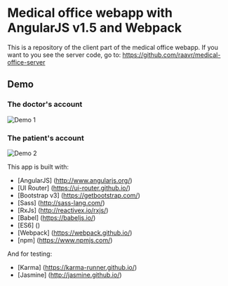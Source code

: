 # Medical office webapp with AngularJS v1.5 and Webpack

This is a repository of the client part of the medical office webapp. If you want to you see the server code, go to:
https://github.com/raavr/medical-office-server

## Demo
### The doctor's account
![Demo 1][1]

### The patient's account
![Demo 2][2]


This app is built with:
* [AngularJS] (http://www.angularjs.org/)
* [UI Router] (https://ui-router.github.io/)
* [Bootstrap v3] (https://getbootstrap.com/)
* [Sass] (http://sass-lang.com/)
* [RxJs] (http://reactivex.io/rxjs/)
* [Babel] (https://babeljs.io/)
* [ES6] ()
* [Webpack] (https://webpack.github.io/)
* [npm] (https://www.npmjs.com/)

And for testing:
* [Karma] (https://karma-runner.github.io/)
* [Jasmine] (http://jasmine.github.io/)

[1]: ./demo/demo_doctor.gif
[2]: ./demo/demo_patient.gif